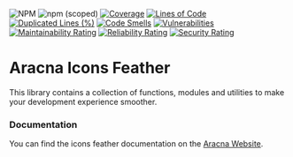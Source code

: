 ![NPM](https://img.shields.io/npm/l/@aracna/icons-feather)
![npm (scoped)](https://img.shields.io/npm/v/@aracna/icons-feather)
[![Coverage](https://sonarcloud.io/api/project_badges/measure?project=aracna_icons_feather&metric=coverage)](https://sonarcloud.io/summary/new_code?id=aracna_icons_feather)
[![Lines of Code](https://sonarcloud.io/api/project_badges/measure?project=aracna_icons_feather&metric=ncloc)](https://sonarcloud.io/summary/new_code?id=aracna_icons_feather)
[![Duplicated Lines (%)](https://sonarcloud.io/api/project_badges/measure?project=aracna_icons_feather&metric=duplicated_lines_density)](https://sonarcloud.io/summary/new_code?id=aracna_icons_feather)
[![Code Smells](https://sonarcloud.io/api/project_badges/measure?project=aracna_icons_feather&metric=code_smells)](https://sonarcloud.io/summary/new_code?id=aracna_icons_feather)
[![Vulnerabilities](https://sonarcloud.io/api/project_badges/measure?project=aracna_icons_feather&metric=vulnerabilities)](https://sonarcloud.io/summary/new_code?id=aracna_icons_feather)
[![Maintainability Rating](https://sonarcloud.io/api/project_badges/measure?project=aracna_icons_feather&metric=sqale_rating)](https://sonarcloud.io/summary/new_code?id=aracna_icons_feather)
[![Reliability Rating](https://sonarcloud.io/api/project_badges/measure?project=aracna_icons_feather&metric=reliability_rating)](https://sonarcloud.io/summary/new_code?id=aracna_icons_feather)
[![Security Rating](https://sonarcloud.io/api/project_badges/measure?project=aracna_icons_feather&metric=security_rating)](https://sonarcloud.io/summary/new_code?id=aracna_icons_feather)

# Aracna Icons Feather

This library contains a collection of functions, modules and utilities to make your development experience smoother.

### Documentation

You can find the icons feather documentation on the [Aracna Website](https://aracna.dariosechi.it).
